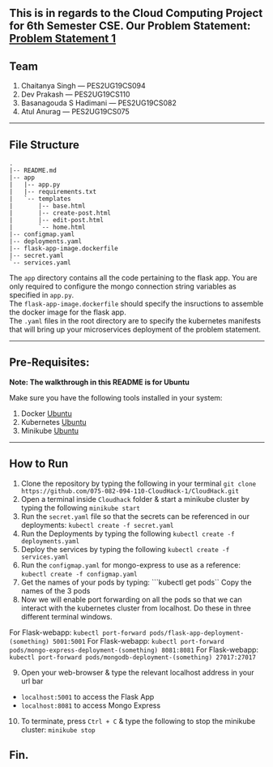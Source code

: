 This is in regards to the Cloud Computing Project for 6th Semester CSE. 
Our Problem Statement: [Problem Statement 1](https://github.com/Teaching-Assistants-of-Cloud-Computing/CloudHack/tree/master/Problem%20Statement%201)
---
## Team
1. Chaitanya Singh — PES2UG19CS094
2. Dev Prakash — PES2UG19CS110
3. Basanagouda S Hadimani — PES2UG19CS082
4. Atul Anurag — PES2UG19CS075

---
## File Structure
```
.
|-- README.md
|-- app
|   |-- app.py
|   |-- requirements.txt
|   `-- templates
|       |-- base.html
|       |-- create-post.html
|       |-- edit-post.html
|       `-- home.html
|-- configmap.yaml
|-- deployments.yaml
|-- flask-app-image.dockerfile
|-- secret.yaml
`-- services.yaml
```
The `app` directory contains all the code pertaining to the flask app. You are only required to configure the mongo connection string variables as specified in `app.py`.  
The `flask-app-image.dockerfile` should specify the insructions to assemble the docker image for the flask app.  
The `.yaml` files in the root directory are to specify the kubernetes manifests that will bring up your microservices deployment of the problem statement.

---
## Pre-Requisites:

**Note: The walkthrough in this README is for Ubuntu**

Make sure you have the following tools installed in your system:
1. Docker [Ubuntu](https://docs.docker.com/engine/install/ubuntu/#:~:text=Install%20from%20a%20package&text=Go%20to%20https%3A%2F%2Fdownload,version%20you%20want%20to%20install) 
2. Kubernetes [Ubuntu](https://kubernetes.io/docs/tasks/tools/install-kubectl-linux/)
3. Minikube [Ubuntu](https://minikube.sigs.k8s.io/docs/start/)

---

## How to Run
1. Clone the repository by typing the following in your terminal
```git clone https://github.com/075-082-094-110-CloudHack-1/CloudHack.git```
2. Open a terminal inside `Cloudhack` folder & start a minikube cluster by typing the following
```minikube start```
3. Run the `secret.yaml` file so that the secrets can be referenced in our deployments:
```kubectl create -f secret.yaml```
4. Run the Deployments by typing the following
```kubectl create -f deployments.yaml```
5. Deploy the services by typing the following
```kubectl create -f services.yaml```
6. Run the `configmap.yaml` for mongo-express to use as a reference: 
```kubectl create -f configmap.yaml```
7. Get the names of your pods by typing:
```kubectl get pods``
Copy the names of the 3 pods
8. Now we will enable port forwarding on all the pods so that we can interact with the kubernetes cluster from localhost. Do these in three different terminal windows.

For Flask-webapp:
```kubectl port-forward pods/flask-app-deployment-(something) 5001:5001```
For Flask-webapp:
```kubectl port-forward pods/mongo-express-deployment-(something) 8081:8081```
For Flask-webapp:
```kubectl port-forward pods/mongodb-deployment-(something) 27017:27017```

9. Open your web-browser & type the relevant localhost address in your url bar
- `localhost:5001` to access the Flask App
- `localhost:8081` to access Mongo Express

10. To terminate, press `Ctrl + C` & type the following to stop the minikube cluster:
```minikube stop```

## Fin.